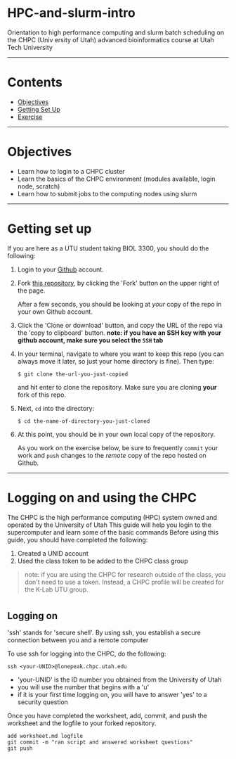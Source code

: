 # HPC-and-slurm-intro
Orientation to high performance computing and slurm batch scheduling on the CHPC (Univ
ersity of Utah) advanced bioinformatics course at Utah Tech University

---

# Contents

-   [Objectives](#objectives)
-   [Getting Set Up](#getting-set-up)
-   [Exercise](#exercise)

---

# <a name="objectives"></a>
# Objectives 

-  Learn how to login to a CHPC cluster
-  Learn the basics of the CHPC environment (modules available, login node, scratch)
-  Learn how to submit jobs to the computing nodes using slurm
---

# <a name="getting-set-up"></a>
# Getting set up
If you are here as a UTU student taking BIOL 3300, you should do the following:

1.  Login to your [Github](https://github.com/) account.

1.  Fork [this repository](https://github.com/rklabacka/HPC-and-slurm-intro), by
    clicking the 'Fork' button on the upper right of the page.

    After a few seconds, you should be looking at *your* 
    copy of the repo in your own Github account.

1.  Click the 'Clone or download' button, and copy the URL of the repo via the
    'copy to clipboard' button. **note: if you have an SSH key with your github account, make sure you select the ```SSH``` tab**

1.  In your terminal, navigate to where you want to keep this repo (you can
    always move it later, so just your home directory is fine). Then type:

        $ git clone the-url-you-just-copied

    and hit enter to clone the repository. Make sure you are cloning **your**
    fork of this repo.

1.  Next, `cd` into the directory:

        $ cd the-name-of-directory-you-just-cloned

1.  At this point, you should be in your own local copy of the repository.

    As you work on the exercise below, be sure to frequently `commit` your work
    and `push` changes to the *remote* copy of the repo hosted on Github.
---

# <a name="study-design"></a>
# Logging on and using the CHPC

The CHPC is the high performance computing (HPC) system owned and operated by the University of Utah
This guide will help you login to the supercomputer and learn some of the basic commands
Before using this guide, you should have completed the following:
1. Created a UNID account
2. Used the class token to be added to the CHPC class group
> note: if you are using the CHPC for research outside of the class, you don't need to use a token. Instead, a CHPC profile will be created for the K-Lab UTU group.

# <a name="logging-on"></a>
## Logging on 
'ssh' stands for 'secure shell'. By using ssh, you establish a secure connection between you and a remote computer

To use ssh for logging into the CHPC, do the following:

```
ssh <your-UNID>@lonepeak.chpc.utah.edu
```

- 'your-UNID' is the ID number you obtained from the University of Utah
- you will use the number that begins with a 'u'
- if it is your first time logging on, you will have to answer 'yes' to a security question


Once you have completed the worksheet, add, commit, and push the worksheet and the logfile to your forked repository.
```
add worksheet.md logfile
git commit -m "ran script and answered worksheet questions"
git push
```

